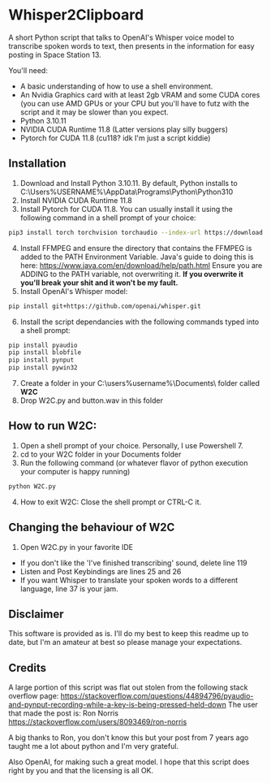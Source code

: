 # Whisper2Clipboard
A short Python script that talks to OpenAI's Whisper voice model to transcribe spoken words to text, then presents in the information for easy posting in Space Station 13.

You'll need:
* A basic understanding of how to use a shell environment.
* An Nvidia Graphics card with at least 2gb VRAM and some CUDA cores (you can use AMD GPUs or your CPU but you'll have to futz with the script and it may be slower than you expect.
* Python 3.10.11
* NVIDIA CUDA Runtime 11.8 (Latter versions play silly buggers)
* Pytorch for CUDA 11.8 (cu118? idk I'm just a script kiddie)

## Installation
1. Download and Install Python 3.10.11. 
  By default, Python installs to C:\Users\%USERNAME%\AppData\Programs\Python\Python310
2. Install NVIDIA CUDA Runtime 11.8
3. Install Pytorch for CUDA 11.8. You can usually install it using the following command in a shell prompt of your choice:
```bash
pip3 install torch torchvision torchaudio --index-url https://download.pytorch.org/whl/cu118
```
4. Install FFMPEG and ensure the directory that contains the FFMPEG is added to the PATH Environment Variable.
  Java's guide to doing this is here: https://www.java.com/en/download/help/path.html
  Ensure you are ADDING to the PATH variable, not overwriting it. 
  **If you overwrite it you'll break your shit and it won't be my fault.**
5. Install OpenAI's Whisper model:
```bash
pip install git+https://github.com/openai/whisper.git
```
6. Install the script dependancies with the following commands typed into a shell prompt:
  ```bash
  pip install pyaudio
  pip install blobfile
  pip install pynput
  pip install pywin32
  ```
7. Create a folder in your C:\users\%username%\Documents\ folder called **W2C**
8. Drop W2C.py and button.wav in this folder

## How to run W2C:
1. Open a shell prompt of your choice.
  Personally, I use Powershell 7.
2. cd to your W2C folder in your Documents folder
3. Run the following command (or whatever flavor of python execution your computer is happy running)
  ```bash
  python W2C.py
  ```
4. How to exit W2C: Close the shell prompt or CTRL-C it. 

## Changing the behaviour of W2C

1. Open W2C.py in your favorite IDE
* If you don't like the 'I've finished transcribing' sound, delete line 119
* Listen and Post Keybindings are lines 25 and 26
* If you want Whisper to translate your spoken words to a different language, line 37 is your jam.

## Disclaimer
This software is provided as is. I'll do my best to keep this readme up to date, but I'm an amateur at best so please manage your expectations.

## Credits
A large portion of this script was flat out stolen from the following stack overflow page:
https://stackoverflow.com/questions/44894796/pyaudio-and-pynput-recording-while-a-key-is-being-pressed-held-down
The user that made the post is: Ron Norris
https://stackoverflow.com/users/8093469/ron-norris

A big thanks to Ron, you don't know this but your post from 7 years ago taught me a lot about python and I'm very grateful. 

Also OpenAI, for making such a great model. I hope that this script does right by you and that the licensing is all OK.
